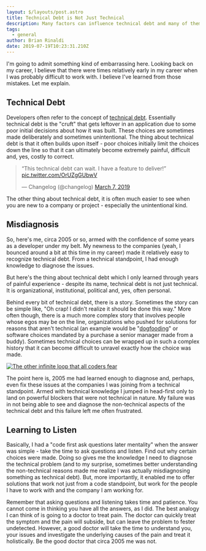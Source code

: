 ```yaml
---
layout: $/layouts/post.astro
title: Technical Debt is Not Just Technical
description: Many factors can influence technical debt and many of them have nothing to do with code.
tags:
  - general
author: Brian Rinaldi
date: 2019-07-19T10:23:31.210Z
---
```


I'm going to admit something kind of embarrassing here. Looking back on my career, I believe that there were times relatively early in my career when I was probably difficult to work with. I believe I've learned from those mistakes. Let me explain.

## Technical Debt

Developers often refer to the concept of [technical debt](https://martinfowler.com/bliki/TechnicalDebt.html). Essentially technical debt is the "cruft" that gets leftover in an application due to some poor initial decisions about how it was built. These choices are sometimes made deliberately and sometimes unintentional. The thing about technical debt is that it often builds upon itself - poor choices initially limit the choices down the line so that it can ultimately become extremely painful, difficult and, yes, costly to correct.

<blockquote class="twitter-tweet" data-lang="en"><p lang="en" dir="ltr">“This technical debt can wait. I have a feature to deliver!” <a href="https://t.co/OrUZgGUbwV">pic.twitter.com/OrUZgGUbwV</a></p>&mdash; Changelog (@changelog) <a href="https://twitter.com/changelog/status/1103511794855936000?ref_src=twsrc%5Etfw">March 7, 2019</a></blockquote>
<script async src="https://platform.twitter.com/widgets.js" charset="utf-8"></script>

The other thing about technical debt, it is often much easier to see when you are new to a company or project - especially the unintentional kind.

## Misdiagnosis

So, here's me, circa 2005 or so, armed with the confidence of some years as a developer under my belt. My newness to the companies (yeah, I bounced around a bit at this time in my career) made it relatively easy to recognize technical debt. From a technical standpoint, I had enough knowledge to diagnose the issues.

But here's the thing about technical debt which I only learned through years of painful experience - despite its name, technical debt is not just technical. It is organizational, institutional, political and, yes, often personal.

Behind every bit of technical debt, there is a story. Sometimes the story can be simple like, "Oh crap! I didn't realize it should be done this way." More often though, there is a much more complex story that involves people whose egos may be on the line, organizations who pushed for solutions for reasons that aren't technical (an example would be "[dogfooding](https://en.wikipedia.org/wiki/Eating_your_own_dog_food)" or software choices mandated by a purchase a senior manager made from a buddy). Sometimes technical choices can be wrapped up in such a complex history that it can become difficult to unravel exactly how the choice was made.

[![The other infinite loop that all coders fear](/images/posts/infinite-loop.jpg)](http://www.commitstrip.com/en/2014/09/08/the-other-infinite-loop-that-all-coders-fear/)

The point here is, 2005 me had learned enough to diagnose and, perhaps, even fix these issues at the companies I was joining from a technical standpoint. Armed with technical knowledge I jumped in head-first only to land on powerful blockers that were not technical in nature. My failure was in not being able to see and diagnose the non-technical aspects of the technical debt and this failure left me often frustrated.

## Learning to Listen

Basically, I had a "code first ask questions later mentality" when the answer was simple - take the time to ask questions and listen. Find out why certain choices were made. Doing so gives me the knowledge I need to diagnose the technical problem (and to my surprise, sometimes better understanding the non-technical reasons made me realize I was actually misdiagnosing something as technical debt). But, more importantly, it enabled me to offer solutions that work not just from a code standpoint, but work for the people I have to work with and the company I am working for.

Remember that asking questions and listening takes time and patience. You cannot come in thinking you have all the answers, as I did. The best analogy I can think of is going to a doctor to treat pain. The doctor can quickly treat the symptom and the pain will subside, but can leave the problem to fester undetected. However, a good doctor will take the time to understand you, your issues and investigate the underlying causes of the pain and treat it holistically. Be the good doctor that circa 2005 me was not.